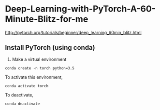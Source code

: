 # Deep-Learning-with-PyTorch-A-60-Minute-Blitz-for-me

http://pytorch.org/tutorials/beginner/deep_learning_60min_blitz.html


## Install PyTorch (using conda)

1. Make a virtual environment
```
conda create -n torch python=3.5
```

To activate this environment, 
```
conda activate torch
```

To deactivate, 
```
conda deactivate
````
